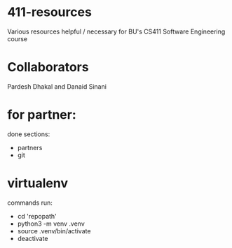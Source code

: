 # 411-resources

Various resources helpful / necessary for BU's CS411 Software Engineering course

# Collaborators

Pardesh Dhakal and Danaid Sinani

# for partner:



done sections:

- partners
- git

# virtualenv

commands run:

- cd 'repopath'
- python3 -m venv .venv
- source .venv/bin/activate
- deactivate
